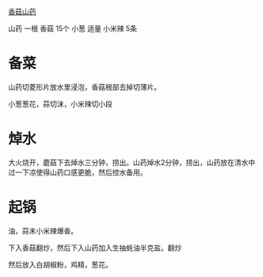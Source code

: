 [香菇山药](https://www.bilibili.com/video/BV1a54y1B75Q/?vd_source=386bdb94ff2a430f8d22a6de9755030c)

山药    一根
香菇    15个
小葱    适量
小米辣  5条

# 备菜

山药切菱形片放水里浸泡，香菇根部去掉切薄片。

小葱葱花，蒜切沫，小米辣切小段

# 焯水

大火烧开，蘑菇下去焯水三分钟，捞出。山药焯水2分钟，捞出，山药放在清水中过一下凉使得山药口感更脆，然后控水备用。

# 起锅

油，蒜末小米辣爆香。

下入香菇翻炒，然后下入山药加入生抽蚝油半克盐。翻炒

然后放入白胡椒粉，鸡精，葱花。

